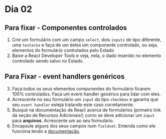 # Dia 02

## Para fixar - Componentes controlados
1. Crie um formulário com um campo `select`, dois `inputs` de tipo diferente, uma `textarea` e faça de um deles um componente controlado, ou seja, elementos do formulário controlados pelo Estado
2. Baixe a React Developer Tools e veja, nela, o dado inserido no elemento controlado sendo salvo no Estado.

## Para Fixar - event handlers genéricos

3. Faça todos os seus elementos componentes do formulário ficarem 100% controlados. Faça um event handler genérico para lidar com eles.
4. Acrescente no seu formulário um `input` do tipo `checkbox` e garanta que seu `event handler` esteja tratando este caso corretamente.
5. Busque na documentação de React acerca de formulários (primeiro link da seção de Recursos Adicionais!) como se deve adicionar um `input` para **arquivos**. Acrescente um ao seu formulário.
6. Encapsule alguns dos seus campos num `fieldset`. Entenda como ele funciona lendo a [documentação](https://developer.mozilla.org/pt-BR/docs/Web/HTML/Element/fieldset).